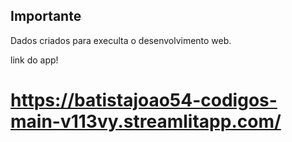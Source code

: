 ## Importante

Dados criados para execulta o desenvolvimento web.


link do app!
# https://batistajoao54-codigos-main-v113vy.streamlitapp.com/
